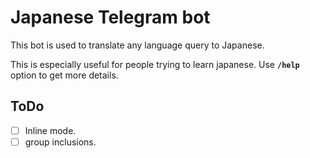 # Japanese Telegram bot

This bot is used to translate any language query to Japanese.

This is especially useful for people trying to learn japanese. Use **`/help`** option to get more details.

## ToDo
- [ ] Inline mode.
- [ ] group inclusions.
